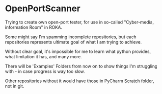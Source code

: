 # OpenPortScanner
Trying to create own open-port tester, for use in so-called "Cyber-media, information Room" in ROKA.

Some might say I'm spamming incomplete repositories, but each repositories represents ultimate goal of what I am trying to achieve.

Without clear goal, it's impossible for me to learn what python provides, what limitation it has, and many more.

There will be 'Examples' Folders from now on to show things I'm struggling with - in case progress is way too slow.

Other repositories without it would have those in PyCharm Scratch folder, not in git.
